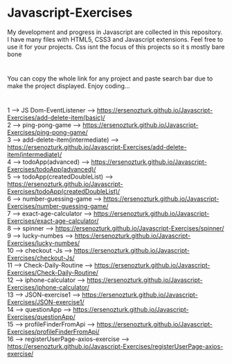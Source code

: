 # Javascript-Exercises
My development and progress in Javascript are collected in this repository.  
I have many files with HTML5, CSS3 and Javascript extensions.  Feel free to use it for your projects.
Css isnt the focus of this projects so it s mostly bare bone
#
You can copy the whole link for any project and paste search bar due to make the project displayed.
Enjoy coding...
#

1 --> JS Dom-EventListener --> https://ersenozturk.github.io/Javascript-Exercises/add-delete-item(basic)/  
2 --> ping-pong-game --> https://ersenozturk.github.io/Javascript-Exercises/ping-pong-game/  
3 --> add-delete-item(intermediate) --> https://ersenozturk.github.io/Javascript-Exercises/add-delete-item(intermediate)/  
4 --> todoApp(advanced) --> https://ersenozturk.github.io/Javascript-Exercises/todoApp(advanced)/  
5 --> todoApp(createdDoubleList) --> https://ersenozturk.github.io/Javascript-Exercises/todoApp(createdDoubleList)/  
6 --> number-guessing-game --> https://ersenozturk.github.io/Javascript-Exercises/number-guessing-game/  
7 --> exact-age-calculator --> https://ersenozturk.github.io/Javascript-Exercises/exact-age-calculator/  
8 --> spinner --> https://ersenozturk.github.io/Javascript-Exercises/spinner/  
9 --> lucky-numbes --> https://ersenozturk.github.io/Javascript-Exercises/lucky-numbes/  
10 --> checkout -Js --> https://ersenozturk.github.io/Javascript-Exercises/checkout-Js/  
11 --> Check-Daily-Routine --> https://ersenozturk.github.io/Javascript-Exercises/Check-Daily-Routine/  
12 --> iphone-calculator --> https://ersenozturk.github.io/Javascript-Exercises/iphone-calculator/  
13 --> JSON-exercise1 --> https://ersenozturk.github.io/Javascript-Exercises/JSON-exercise1/  
14 --> questionApp --> https://ersenozturk.github.io/Javascript-Exercises/questionApp/  
15 --> profileFinderFromApi --> https://ersenozturk.github.io/Javascript-Exercises/profileFinderFromApi/  
16 --> registerUserPage-axios-exercise --> https://ersenozturk.github.io/Javascript-Exercises/registerUserPage-axios-exercise/
